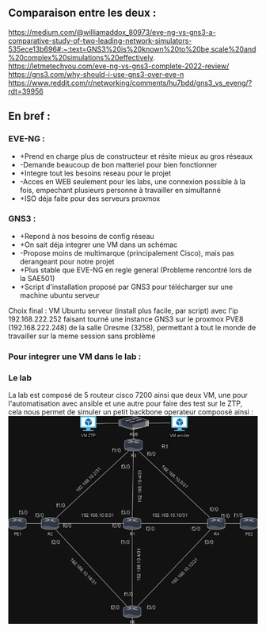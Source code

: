 ## Comparaison entre les deux : 

https://medium.com/@williamaddox_80973/eve-ng-vs-gns3-a-comparative-study-of-two-leading-network-simulators-535ece13b696#:~:text=GNS3%20is%20known%20to%20be,scale%20and%20complex%20simulations%20effectively.
https://letmetechyou.com/eve-ng-vs-gns3-complete-2022-review/
https://gns3.com/why-should-i-use-gns3-over-eve-n
https://www.reddit.com/r/networking/comments/hu7bdd/gns3_vs_eveng/?rdt=39956

## En bref : 

### EVE-NG : 

* +Prend en charge plus de constructeur et résite mieux au gros réseaux
* -Demande beaucoup de bon matteriel pour bien fonctionner
* +Integre tout les besoins reseau pour le projet
* -Acces en WEB seulement pour les labs, une connexion possible à la fois, empechant plusieurs personne à travailler en simultanné
* +ISO déja faite pour des serveurs proxmox

### GNS3 : 

* +Repond à nos besoins de config réseau
* +On sait déja integrer une VM dans un schémac
* -Propose moins de multimarque (principalement Cisco), mais pas derangeant pour notre projet
* +Plus stable que EVE-NG en regle general (Probleme rencontré lors de la SAE501)
* +Script d'installation proposé par GNS3 pour télécharger sur une machine ubuntu serveur

Choix final : VM Ubuntu serveur (install plus facile, par script) avec l'ip 192.168.222.252 faisant tourné une instance GNS3 sur le proxmox PVE8 (192.168.222.248) de la salle Oresme (3258), permettant à tout le monde de travailler sur la meme session sans problème

### Pour integrer une VM dans le lab : 


### Le lab 

La lab est composé de 5 routeur cisco 7200 ainsi que deux VM, une pour l'automatisation avec ansible et une autre pour faire des test sur le ZTP, cela nous permet de simuler un petit backbone operateur compoosé ainsi : ![Schéma](https://github.com/juleslab14/SAE6.01-Project5/blob/main/schéma.jpg)

